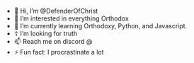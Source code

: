 - 👋 Hi, I’m @DefenderOfChrist
- 👀 I’m interested in everything Orthodox
- 🌱 I’m currently learning Orthodoxy, Python, and Javascript.
- ☦️ I’m looking for truth
- 📫 Reach me on discord @
- ⚡ Fun fact: I procrastinate a lot

<!---
DefenderOfChrist/DefenderOfChrist is a ✨ special ✨ repository because its `README.md` (this file) appears on your GitHub profile.
You can click the Preview link to take a look at your changes.
--->
